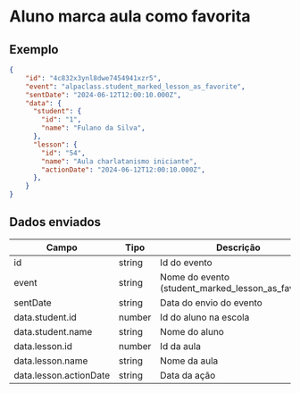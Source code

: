 # Aluno marca aula como favorita

## Exemplo 
```json 
{ 
    "id": "4c832x3ynl8dwe7454941xzr5", 
    "event": "alpaclass.student_marked_lesson_as_favorite", 
    "sentDate": "2024-06-12T12:00:10.000Z", 
    "data": { 
      "student": { 
        "id": "1", 
        "name": "Fulano da Silva", 
      },
      "lesson": { 
        "id": "54", 
        "name": "Aula charlatanismo iniciante", 
        "actionDate": "2024-06-12T12:00:10.000Z", 
      },
    } 
} 
``` 

## Dados enviados 

| Campo                     | Tipo   | Descrição                                        | 
|---------------------------|--------|--------------------------------------------------| 
| id                        | string | Id do evento                                     | 
| event                     | string | Nome do evento (student_marked_lesson_as_favorite) | 
| sentDate                  | string | Data do envio do evento                          |
| data.student.id           | number | Id do aluno na escola                            | 
| data.student.name         | string | Nome do aluno                                    |
| data.lesson.id            | number | Id da aula                                       | 
| data.lesson.name          | string | Nome da aula                                     | 
| data.lesson.actionDate    | string | Data da ação                                     | 

